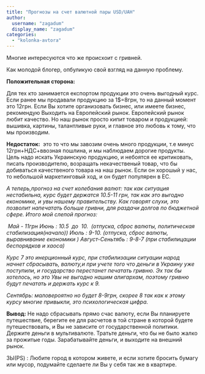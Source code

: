 ```yaml
---
title: "Прогнозы на счет валютной пары USD/UAH"
author: 
  username: "zagadum"
  display_name: "zagadum"
categories: 
  - "kolonka-avtora"
---
```


Многие интересуются что же происхоит с гривней.

Как молодой блогер, опбуликую свой взгляд на данную проблему.

**Положительная сторона:**

Для тех кто занимается експортом продукции это очень выгодный курс. Если ранее мы продавали продукцию за 1$=8грн, то на данный момент это 12грн. Если Вы хотите организовать бизнес, или имеете бизнес, рекомендую Выходить на Европейский рынок. Европейский рынок любит качество. Но наш рынок просто кипит товаром и продукцией: вышивка, картины, талантливые руки, и главное это любовь к тому, что мы производим.

**Недостаток:**  это то что мы завозим очень много продукции, т.е минус 12грн+НДС+ввозная пошлина, и мы наблюдаем дорогие продукты. Цель надо искать Украинскую продукцию, и небоятся ее критиковать, писать производителю, возращать некачественый товар, что бы добиваться качественого товара на наш рынок. Если он хорошый у нас, то небольшой маркетинговый ход, и он будет популярен в ЕС.

_А теперь,прогноз на счет колебания валют: так как ситуация нестабильна, курс будет держатся 10.5-11 грн, так как это выгодно економике, и увы нашему правительству. Как говорят слухи, это позволит напечатать больше гривни, для раздачи долгов по бюджетной сфере._ _Итого мой слепой прогноз:_

 _Май - 11грн_ _Июнь : 10.5  до  10.  (отпуска, сброс валюты, политическая стабилизация(начало))_ _Июль : 9-10. (отпуска, сброс валюты, выравнивание економики )_ _Август-Сеньтябь : 9-8-7 (при стабилицации беспорядков и хаоса)_

_Курс 7 это инерционный курс, при стабилизации ситуации народ начнет сбрасывать, валюту,и при учете того что деньги в Украину уже поступили, и государство перестанет печатать гривню._ _Эх так бы хотелось, но это Увы не выгодно нашим алигархам, поэтому гривню будут печатать и держать курс к 9._

_Сентябрь: маловероятно но будет 8-9грн, скорее 8 так как к этому курсу многие привыкли, это психологическая цифра._

**Вывод:** Не надо сбрасывать прямо счас валюту, если Вы планируете путешествие, берегите ее для расчетов в той стране в которой будете путешествовать, и Вы не зависите от государственной политики. Держите деньги в мультивалюте. Тратьте деньги, что бы не было жалко за прожитые годы. Зарабатывайте деньги, и выходите на внешний рынок.

ЗЫ(PS) : Любите город в котором живете, и если хотите бросить бумагу или мусор, подумайте сделаете ли Вы у себя так же в квартире.
